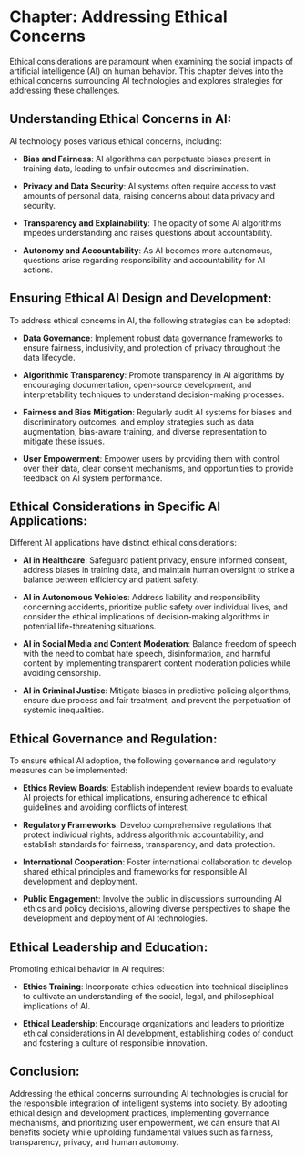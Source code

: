 Chapter: Addressing Ethical Concerns
====================================

Ethical considerations are paramount when examining the social impacts of artificial intelligence (AI) on human behavior. This chapter delves into the ethical concerns surrounding AI technologies and explores strategies for addressing these challenges.

Understanding Ethical Concerns in AI:
-------------------------------------

AI technology poses various ethical concerns, including:

* **Bias and Fairness**: AI algorithms can perpetuate biases present in training data, leading to unfair outcomes and discrimination.

* **Privacy and Data Security**: AI systems often require access to vast amounts of personal data, raising concerns about data privacy and security.

* **Transparency and Explainability**: The opacity of some AI algorithms impedes understanding and raises questions about accountability.

* **Autonomy and Accountability**: As AI becomes more autonomous, questions arise regarding responsibility and accountability for AI actions.

Ensuring Ethical AI Design and Development:
-------------------------------------------

To address ethical concerns in AI, the following strategies can be adopted:

* **Data Governance**: Implement robust data governance frameworks to ensure fairness, inclusivity, and protection of privacy throughout the data lifecycle.

* **Algorithmic Transparency**: Promote transparency in AI algorithms by encouraging documentation, open-source development, and interpretability techniques to understand decision-making processes.

* **Fairness and Bias Mitigation**: Regularly audit AI systems for biases and discriminatory outcomes, and employ strategies such as data augmentation, bias-aware training, and diverse representation to mitigate these issues.

* **User Empowerment**: Empower users by providing them with control over their data, clear consent mechanisms, and opportunities to provide feedback on AI system performance.

Ethical Considerations in Specific AI Applications:
---------------------------------------------------

Different AI applications have distinct ethical considerations:

* **AI in Healthcare**: Safeguard patient privacy, ensure informed consent, address biases in training data, and maintain human oversight to strike a balance between efficiency and patient safety.

* **AI in Autonomous Vehicles**: Address liability and responsibility concerning accidents, prioritize public safety over individual lives, and consider the ethical implications of decision-making algorithms in potential life-threatening situations.

* **AI in Social Media and Content Moderation**: Balance freedom of speech with the need to combat hate speech, disinformation, and harmful content by implementing transparent content moderation policies while avoiding censorship.

* **AI in Criminal Justice**: Mitigate biases in predictive policing algorithms, ensure due process and fair treatment, and prevent the perpetuation of systemic inequalities.

Ethical Governance and Regulation:
----------------------------------

To ensure ethical AI adoption, the following governance and regulatory measures can be implemented:

* **Ethics Review Boards**: Establish independent review boards to evaluate AI projects for ethical implications, ensuring adherence to ethical guidelines and avoiding conflicts of interest.

* **Regulatory Frameworks**: Develop comprehensive regulations that protect individual rights, address algorithmic accountability, and establish standards for fairness, transparency, and data protection.

* **International Cooperation**: Foster international collaboration to develop shared ethical principles and frameworks for responsible AI development and deployment.

* **Public Engagement**: Involve the public in discussions surrounding AI ethics and policy decisions, allowing diverse perspectives to shape the development and deployment of AI technologies.

Ethical Leadership and Education:
---------------------------------

Promoting ethical behavior in AI requires:

* **Ethics Training**: Incorporate ethics education into technical disciplines to cultivate an understanding of the social, legal, and philosophical implications of AI.

* **Ethical Leadership**: Encourage organizations and leaders to prioritize ethical considerations in AI development, establishing codes of conduct and fostering a culture of responsible innovation.

Conclusion:
-----------

Addressing the ethical concerns surrounding AI technologies is crucial for the responsible integration of intelligent systems into society. By adopting ethical design and development practices, implementing governance mechanisms, and prioritizing user empowerment, we can ensure that AI benefits society while upholding fundamental values such as fairness, transparency, privacy, and human autonomy.
